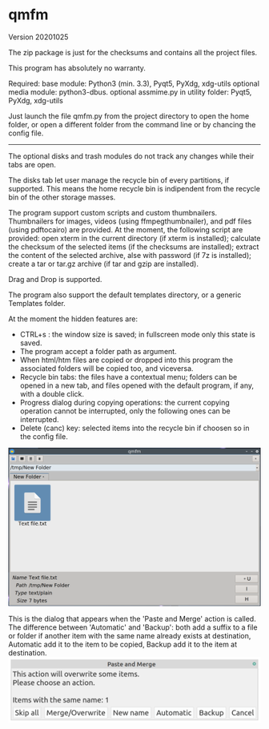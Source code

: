 # qmfm
Version 20201025

The zip package is just for the checksums and contains all the project files.

This program has absolutely no warranty.

Required: 
base module: Python3 (min. 3.3), Pyqt5, PyXdg, xdg-utils
optional media module: python3-dbus.
optional assmime.py in utility folder: Pyqt5, PyXdg, xdg-utils

Just launch the file qmfm.py from the project directory to open the home folder,
or open a different folder from the command line or by chancing the config file.

------------

The optional disks and trash modules do not track any changes while their tabs are open.

The disks tab let user manage the recycle bin of every partitions, if supported.
This means the home recycle bin is indipendent from the recycle bin of the other
storage masses.

The program support custom scripts and custom thumbnailers.
Thumbnailers for images, videos (using ffmpegthumbnailer), and pdf files 
(using pdftocairo) are provided.
At the moment, the following script are provided: open xterm in the current directory (if
xterm is installed); calculate the checksum of the selected items (if the checksums
are installed); extract the content of the selected archive, alse with password 
(if 7z is installed); create a tar or tar.gz archive (if tar and gzip are installed).

Drag and Drop is supported.

The program also support the default templates directory, or a generic Templates
folder.

At the moment the hidden features are:
- CTRL+s : the window size is saved; in fullscreen mode only this state is saved.
- The program accept a folder path as argument.
- When html/htm files are copied or dropped into this program the associated 
folders will be copied too, and viceversa.
- Recycle bin tabs: the files have a contextual menu; folders can be opened in a
new tab, and files opened with the default program, if any, with a double click.
- Progress dialog during copying operations: the current copying operation cannot be
interrupted, only the following ones can be interrupted.
- Delete (canc) key: selected items into the recycle bin if choosen so in the config file.

![My image](https://github.com/frank038/qmfm/blob/master/screenshot.png)

This is the dialog that appears when the 'Paste and Merge' action is called. The difference between 'Automatic' and 'Backup': both add a suffix to a file or folder if another item with the same name already exists at destination, Automatic add it to the item to be copied, Backup add it to the item at destination. 
![My image](https://github.com/frank038/qmfm/blob/master/screenshot3.png)
